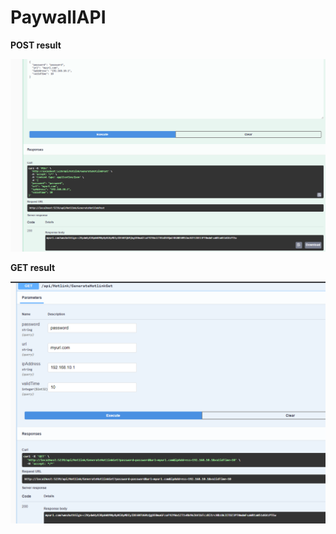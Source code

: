 # PaywallAPI

**POST result**

![alt text](https://github.com/allieonpoppyfield/PaywallAPI/blob/master/post.PNG?raw=true)


**GET result**

![alt text](https://github.com/allieonpoppyfield/PaywallAPI/blob/master/get.PNG?raw=true)
